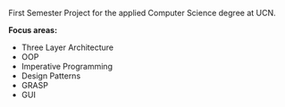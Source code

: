 First Semester Project for the applied Computer Science degree at UCN. 

**Focus areas:**
- Three Layer Architecture
- OOP
- Imperative Programming  
- Design Patterns
- GRASP
- GUI
